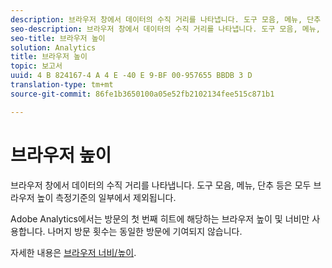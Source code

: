 ```yaml
---
description: 브라우저 창에서 데이터의 수직 거리를 나타냅니다. 도구 모음, 메뉴, 단추 등은 모두 브라우저 높이 측정기준의 일부에서 제외됩니다.
seo-description: 브라우저 창에서 데이터의 수직 거리를 나타냅니다. 도구 모음, 메뉴, 단추 등은 모두 브라우저 높이 측정기준의 일부에서 제외됩니다.
seo-title: 브라우저 높이
solution: Analytics
title: 브라우저 높이
topic: 보고서
uuid: 4 B 824167-4 A 4 E -40 E 9-BF 00-957655 BBDB 3 D
translation-type: tm+mt
source-git-commit: 86fe1b3650100a05e52fb2102134fee515c871b1

---
```



# 브라우저 높이

브라우저 창에서 데이터의 수직 거리를 나타냅니다. 도구 모음, 메뉴, 단추 등은 모두 브라우저 높이 측정기준의 일부에서 제외됩니다.

Adobe Analytics에서는 방문의 첫 번째 히트에 해당하는 브라우저 높이 및 너비만 사용합니다. 나머지 방문 횟수는 동일한 방문에 기여되지 않습니다.

자세한 내용은 [브라우저 너비/높이](../../../components/c-variables/dimensionslist/browser-width.md#concept_5354E211256B40C1B47599FCC48ABA18).
